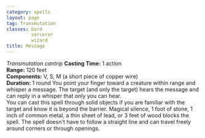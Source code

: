 ```yaml
---
category: spells
layout: page
tag: Transmutation
classes: bard
         sorcerer
         wizard
title: Message 
---
```

_Transmutation cantrip_ 
**Casting Time:** 1 action    
**Range:** 120 feet    
**Components:** V, S, M (a short piece of copper wire)    
**Duration:** 1 round 
You point your finger toward a creature within range and whisper a message. The target (and only the target) hears the message and can reply in a whisper that only you can hear.    
You can cast this spell through solid objects if you are familiar with the target and know it is beyond the barrier. Magical silence, 1 foot of stone, 1 inch of common metal, a thin sheet of lead, or 3 feet of wood blocks the spell. The spell doesn't have to follow a straight line and can travel freely around corners or through openings. 